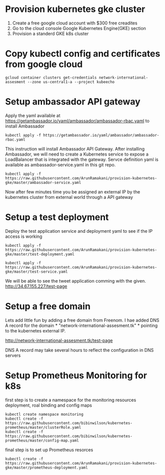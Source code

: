 
# Provision kubernetes gke cluster

1) Create a free google cloud account with $300 free creadites
2) Go to the cloud console Google Kubernetes Engine(GKE) section 
3) Provision a standerd GKE k8s cluster

# Copy kubectl config and certificates from google cloud

```gcloud container clusters get-credentials network-international-assesment --zone us-central1-a --project kubeecho```

# Setup ambassador API gateway 

Apply the yaml available at https://getambassador.io/yaml/ambassador/ambassador-rbac.yaml to install Ambassador

```kubectl apply -f https://getambassador.io/yaml/ambassador/ambassador-rbac.yaml```

This instruction will install Ambassador API Gateway. After installing Ambassador, we will need to create a Kubernetes service to expose a LoadBalancer that is integrated with the gateway. Servce definition yaml is available as ambassador-service.yaml in this git repo.

```kubectl apply -f https://raw.githubusercontent.com/ArunRamakani/provision-kubernetes-gke/master/ambassador-service.yaml```

Now after few minutes time you be assigned an external IP by the kubernetes cluster from external world through a API gateway 

# Setup a test deployment

Deploy the test application service and deployment yaml to see if the IP access is working 

```
kubectl apply -f https://raw.githubusercontent.com/ArunRamakani/provision-kubernetes-gke/master/test-deployment.yaml

kubectl apply -f https://raw.githubusercontent.com/ArunRamakani/provision-kubernetes-gke/master/test-service.yaml

```
We will be able to see the tweet application comming with the given. http://34.67.155.227/test-page

# Setup a free domain

Lets add little fun by adding a free domain from Freenom. I hae added DNS A record for the domain * "network-international-assesment.tk" * pointing to the kubernetes external IP. 

http://network-international-assesment.tk/test-page

DNS A record may take several hours to reflect the configuration in DNS servers

# Setup Prometheus Monitoring for k8s

first step is to create a namespace for the monitoring resources deployment, roal binding and config maps 

```
kubectl create namespace monitoring
kubectl create -f https://raw.githubusercontent.com/bibinwilson/kubernetes-prometheus/master/clusterRole.yaml
kubectl create -f https://raw.githubusercontent.com/bibinwilson/kubernetes-prometheus/master/config-map.yaml
```

final step is to set up Prometheus resorces

```
kubectl create -f https://raw.githubusercontent.com/ArunRamakani/provision-kubernetes-gke/master/prometheus-deployment.yaml
```





